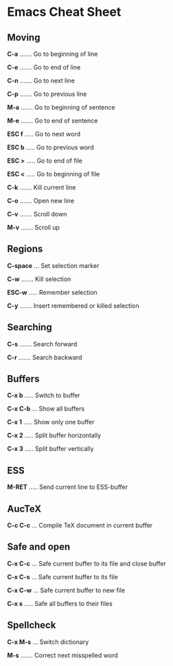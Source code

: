 # Emacs Cheat Sheet

## Moving

**C-a**	....... Go to beginning of line

**C-e**	....... Go to end of line

**C-n**	....... Go to next line

**C-p**	....... Go to previous line


**M-a** ....... Go to beginning of sentence

**M-e** ....... Go to end of sentence


**ESC f** ..... Go to next word

**ESC b** ..... Go to previous word


**ESC >** ..... Go to end of file

**ESC <** ..... Go to beginning of file


**C-k**	....... Kill current line

**C-o**	....... Open new line


**C-v** ....... Scroll down

**M-v** ....... Scroll up


## Regions

**C-space** ... Set selection marker

**C-w**	....... Kill selection

**ESC-w** ..... Remember selection

**C-y**	....... Insert remembered or killed selection


## Searching

**C-s**	....... Search forward

**C-r** ....... Search backward


## Buffers

**C-x b** ..... Switch to buffer

**C-x C-b** ... Show all buffers


**C-x 1** ..... Show only one buffer

**C-x 2** ..... Split buffer horizontally

**C-x 3** ..... Split buffer vertically


## ESS

**M-RET** ..... Send current line to ESS-buffer


## AucTeX

**C-c C-c** ... Compile TeX document in current buffer


## Safe and open

**C-x C-c** ... Safe current buffer to its file and close buffer

**C-x C-s** ... Safe current buffer to its file

**C-x C-w** ... Safe current buffer to new file

**C-x s** ..... Safe all buffers to their files


## Spellcheck

**C-x M-s** ... Switch dictionary

**M-s**	....... Correct next misspelled word